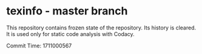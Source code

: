 # texinfo - master branch

This repository contains frozen state of the repository.
Its history is cleared. It is used only for static code
analysis with Codacy.

Commit Time: 1711000567